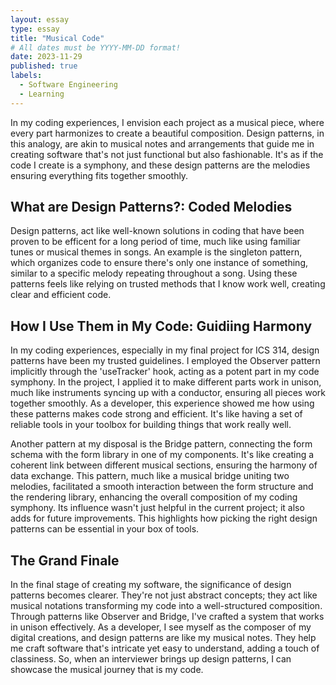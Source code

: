 ```yaml
---
layout: essay
type: essay
title: "Musical Code"
# All dates must be YYYY-MM-DD format!
date: 2023-11-29
published: true
labels:
  - Software Engineering
  - Learning
---
```


In my coding experiences, I envision each project as a musical piece, where every part harmonizes to create a beautiful composition. Design patterns, in this analogy, are akin to musical notes and arrangements that guide me in creating software that's not just functional but also fashionable. It's as if the code I create is a symphony, and these design patterns are the melodies ensuring everything fits together smoothly.

## What are Design Patterns?: Coded Melodies

Design patterns, act like well-known solutions in coding that have been proven to be efficent for a long period of time, much like using familiar tunes or musical themes in songs. An example is the singleton pattern, which organizes code to ensure there's only one instance of something, similar to a specific melody repeating throughout a song. Using these patterns feels like relying on trusted methods that I know work well, creating clear and efficient code.

## How I Use Them in My Code: Guidiing Harmony

In my coding experiences, especially in my final project for ICS 314, design patterns have been my trusted guidelines. I employed the Observer pattern implicitly through the 'useTracker' hook, acting as a potent part in my code symphony. In the project, I applied it to make different parts work in unison, much like instruments syncing up with a conductor, ensuring all pieces work together smoothly. As a developer, this experience showed me how using these patterns makes code strong and efficient. It's like having a set of reliable tools in your toolbox for building things that work really well.

Another pattern at my disposal is the Bridge pattern, connecting the form schema with the form library in one of my components. It's like creating a coherent link between different musical sections, ensuring the harmony of data exchange. This pattern, much like a musical bridge uniting two melodies, facilitated a smooth interaction between the form structure and the rendering library, enhancing the overall composition of my coding symphony. Its influence wasn't just helpful in the current project; it also adds for future improvements. This highlights how picking the right design patterns can be essential in your box of tools.

## The Grand Finale

In the final stage of creating my software, the significance of design patterns becomes clearer. They're not just abstract concepts; they act like musical notations transforming my code into a well-structured composition. Through patterns like Observer and Bridge, I've crafted a system that works in unison effectively. As a developer, I see myself as the composer of my digital creations, and design patterns are like my musical notes. They help me craft software that's intricate yet easy to understand, adding a touch of classiness. So, when an interviewer brings up design patterns, I can showcase the musical journey that is my code.




